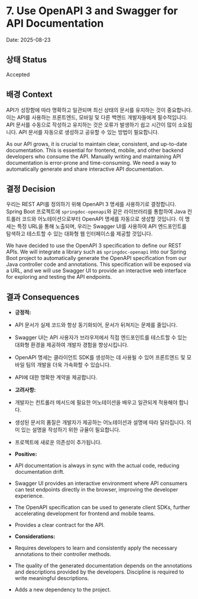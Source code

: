 # 7. Use OpenAPI 3 and Swagger for API Documentation

Date: 2025-08-23

## 상태 Status

Accepted

## 배경 Context

API가 성장함에 따라 명확하고 일관되며 최신 상태의 문서를 유지하는 것이 중요합니다. 이는 API를 사용하는 프론트엔드, 모바일 및 다른 백엔드 개발자들에게 필수적입니다. API 문서를 수동으로 작성하고 유지하는 것은 오류가 발생하기 쉽고 시간이 많이 소요됩니다. API 문서를 자동으로 생성하고 공유할 수 있는 방법이 필요합니다.

As our API grows, it is crucial to maintain clear, consistent, and up-to-date documentation. This is essential for frontend, mobile, and other backend developers who consume the API. Manually writing and maintaining API documentation is error-prone and time-consuming. We need a way to automatically generate and share interactive API documentation.

## 결정 Decision

우리는 REST API를 정의하기 위해 OpenAPI 3 명세를 사용하기로 결정합니다. Spring Boot 프로젝트에 `springdoc-openapi`와 같은 라이브러리를 통합하여 Java 컨트롤러 코드와 어노테이션으로부터 OpenAPI 명세를 자동으로 생성할 것입니다. 이 명세는 특정 URL을 통해 노출되며, 우리는 Swagger UI를 사용하여 API 엔드포인트를 탐색하고 테스트할 수 있는 대화형 웹 인터페이스를 제공할 것입니다.

We have decided to use the OpenAPI 3 specification to define our REST APIs. We will integrate a library such as `springdoc-openapi` into our Spring Boot project to automatically generate the OpenAPI specification from our Java controller code and annotations. This specification will be exposed via a URL, and we will use Swagger UI to provide an interactive web interface for exploring and testing the API endpoints.

## 결과 Consequences

- **긍정적:**
- API 문서가 실제 코드와 항상 동기화되어, 문서가 뒤쳐지는 문제를 줄입니다.
- Swagger UI는 API 사용자가 브라우저에서 직접 엔드포인트를 테스트할 수 있는 대화형 환경을 제공하여 개발자 경험을 향상시킵니다.
- OpenAPI 명세는 클라이언트 SDK를 생성하는 데 사용될 수 있어 프론트엔드 및 모바일 팀의 개발을 더욱 가속화할 수 있습니다.
- API에 대한 명확한 계약을 제공합니다.

- **고려사항:**
- 개발자는 컨트롤러 메서드에 필요한 어노테이션을 배우고 일관되게 적용해야 합니다.
- 생성된 문서의 품질은 개발자가 제공하는 어노테이션과 설명에 따라 달라집니다. 의미 있는 설명을 작성하기 위한 규율이 필요합니다.
- 프로젝트에 새로운 의존성이 추가됩니다.

- **Positive:**
- API documentation is always in sync with the actual code, reducing documentation drift.
- Swagger UI provides an interactive environment where API consumers can test endpoints directly in the browser, improving the developer experience.
- The OpenAPI specification can be used to generate client SDKs, further accelerating development for frontend and mobile teams.
- Provides a clear contract for the API.

- **Considerations:**
- Requires developers to learn and consistently apply the necessary annotations to their controller methods.
- The quality of the generated documentation depends on the annotations and descriptions provided by the developers. Discipline is required to write meaningful descriptions.
- Adds a new dependency to the project.
